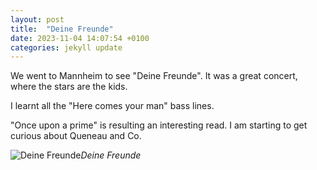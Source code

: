```yaml
---
layout: post
title:  "Deine Freunde"
date: 2023-11-04 14:07:54 +0100
categories: jekyll update
---
```


We went to Mannheim to see "Deine Freunde". It was a great concert, where the stars are the kids.  

I learnt all the "Here comes your man" bass lines.  

"Once upon a prime" is resulting an interesting read. I am starting to get curious about Queneau and Co.


![Deine Freunde](https://lh3.googleusercontent.com/pw/ADCreHdDYPPmOo6EXiC7azvrV7pMCVxIyJmnFL-0GGmJzZpIjKQh9EgUS-zn4ZRGU_t9nogtuFPhxZqa24NK158UUlyg1d9ZnZsIQXiuAhoc7KOYtXRW6h0=w2400)*Deine Freunde*&nbsp;



[jekyll-docs]: https://jekyllrb.com/docs/home
[jekyll-gh]:   https://github.com/jekyll/jekyll
[jekyll-talk]: https://talk.jekyllrb.com/
